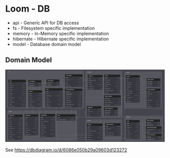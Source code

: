 # Loom - DB

* api       - Generic API for DB access
* fs        - Filesystem specific implementation
* memory    - In-Memory specific implementation 
* hibernate - Hibernate specific implementation 
* model     - Database domain model

## Domain Model

![DB Schema](DB.png "Database Domain Model")

See https://dbdiagram.io/d/6086e050b29a09603d123272
